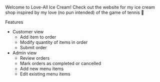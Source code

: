 Welcome to Love-All Ice Cream! Check out the website for my ice cream shop inspired by my love (no pun intended) of the game of tennis 🎾 

Features
- Customer view
  - Add item to order
  - Modify quantity of items in order
  - Submit order
- Admin view
  - Review orders
  - Mark orders as completed or cancelled
  - Add new menu items
  - Edit existing menu items
